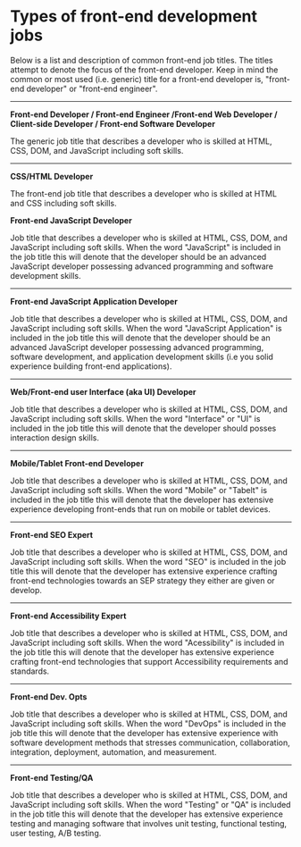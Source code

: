 # Types of front-end development jobs

Below is a list and description of common front-end job titles. The titles attempt to denote the focus of the front-end developer. Keep in mind the common or most used (i.e. generic) title for a front-end developer is, "front-end developer" or "front-end engineer".

***

**Front-end Developer / Front-end Engineer /Front-end Web Developer / Client-side Developer / Front-end Software Developer** 

The generic job title that describes a developer who is skilled at HTML, CSS, DOM, and JavaScript including soft skills.

***

**CSS/HTML Developer**

The front-end job title that describes a developer who is skilled at HTML and CSS including soft skills.

**Front-end JavaScript Developer**

Job title that describes a developer who is skilled at HTML, CSS, DOM, and JavaScript including soft skills. When the word "JavaScript" is included in the job title this will denote that the developer should be an advanced JavaScript developer possessing advanced programming and software development skills.

***

**Front-end JavaScript Application Developer**

Job title that describes a developer who is skilled at HTML, CSS, DOM, and JavaScript including soft skills. When the word "JavaScript Application" is included in the job title this will denote that the developer should be an advanced JavaScript developer possessing advanced programming, software development, and application development skills (i.e you solid experience building front-end applications).

***

**Web/Front-end user Interface (aka UI) Developer**

Job title that describes a developer who is skilled at HTML, CSS, DOM, and JavaScript including soft skills. When the word "Interface" or "UI" is included in the job title this will denote that the developer should posses interaction design skills.

***

**Mobile/Tablet Front-end Developer**

Job title that describes a developer who is skilled at HTML, CSS, DOM, and JavaScript including soft skills. When the word "Mobile" or "Tabelt" is included in the job title this will denote that the developer has extensive experience developing front-ends that run on mobile or tablet devices.

***

**Front-end SEO Expert**

Job title that describes a developer who is skilled at HTML, CSS, DOM, and JavaScript including soft skills. When the word "SEO" is included in the job title this will denote that the developer has extensive experience crafting front-end technologies towards an SEP strategy they either are given or develop.

***

**Front-end Accessibility Expert**

Job title that describes a developer who is skilled at HTML, CSS, DOM, and JavaScript including soft skills. When the word "Acessibility" is included in the job title this will denote that the developer has extensive experience crafting front-end technologies that support Accessibility requirements and standards.

***

**Front-end Dev. Opts**

Job title that describes a developer who is skilled at HTML, CSS, DOM, and JavaScript including soft skills. When the word "DevOps" is included in the job title this will denote that the developer has extensive experience with  software development methods that stresses communication, collaboration, integration, deployment, automation, and measurement.

***

**Front-end Testing/QA**

Job title that describes a developer who is skilled at HTML, CSS, DOM, and JavaScript including soft skills. When the word "Testing" or "QA" is included in the job title this will denote that the developer has extensive experience testing and managing software that involves unit testing, functional testing, user testing, A/B testing.



